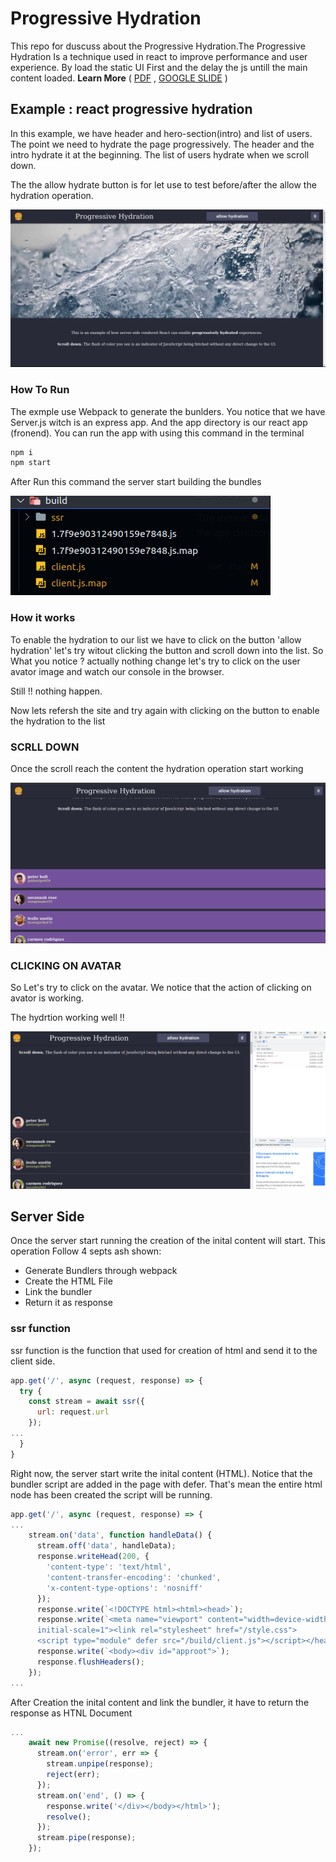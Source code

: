 # Progressive Hydration
This repo for duscuss about the Progressive Hydration.The Progressive Hydration Is a technique used in react to improve performance and user experience. By load the static UI First and the delay the js untill the main content loaded. **Learn More**  ( [PDF](https://github.com/AhmadEleiwa/ProgressiveHydration/blob/main/Progressive%20Hydration.pdf) , [GOOGLE SLIDE](https://docs.google.com/presentation/d/1FOeAmbPSOx_Jf8_dQxY4c3dWZ_C6eP-A_3g0t-mzSrw/edit#slide=id.gd1bf8d60a4_0_0) )



## Example : react progressive hydration 
In this example, we have header and hero-section(intro) and list of users. The point we need to 
hydrate the page progressively. The header and the intro hydrate it at the beginning. 
The list of users hydrate when we scroll down.

The the allow hydrate button is for let use to test before/after the allow the hydration operation.

<img src='assets/HomePage.png' alt='Home page screen shot'>

### How To Run
The exmple use Webpack to generate the bunlders. You notice that we have Server.js witch is an express 
app. And the app directory is our react app (fronend). You can run the app with using this command in the terminal 
```bash
npm i 
npm start 
```
<p>
After Run this command the server start building the bundles
</p>



<img src='assets/building.png'>

### How it works
To enable the hydration to our list we have to click on the button 'allow hydration'
let's try witout clicking the button and scroll down into the list. So What you notice ? actually nothing change let's try to click on the user avator image and watch our console in the browser.

Still !! nothing happen.

Now lets refersh the site and try again with clicking on the button to enable the hydration to the list

### SCRLL DOWN
Once the scroll reach the content the hydration operation start working

<img src='assets/hydratiolist.png'>

### CLICKING ON AVATAR
So Let's try to click on the avatar. We notice that the action of clicking on avator is working.

The hydrtion working well !!

<img src='assets/clickingonhydrat.png'>

## Server Side
Once the server start running the creation of the inital content will start. This operation Follow 4 septs ash shown:
* Generate Bundlers through webpack 
* Create the HTML File
* Link the bundler
* Return it as response

### ssr function
ssr function is the function that used for creation of html and send it to the client side.

```js
app.get('/', async (request, response) => {
  try {
    const stream = await ssr({
      url: request.url
    });
...
  }
}
```
Right now, the server start write the inital content (HTML). Notice that the bundler script are added in the page with defer. That's mean the entire html node has been created the script will be running.
```js
app.get('/', async (request, response) => {
...
    stream.on('data', function handleData() {
      stream.off('data', handleData);
      response.writeHead(200, {
        'content-type': 'text/html',
        'content-transfer-encoding': 'chunked',
        'x-content-type-options': 'nosniff'
      });
      response.write(`<!DOCTYPE html><html><head>`);
      response.write(`<meta name="viewport" content="width=device-width, 
      initial-scale=1"><link rel="stylesheet" href="/style.css">
      <script type="module" defer src="/build/client.js"></script></head>`);
      response.write(`<body><div id="approot">`);
      response.flushHeaders();
    });
...
```
After Creation the inital content and link the bundler, it have to return the response as HTNL Document
```js
...
    await new Promise((resolve, reject) => {
      stream.on('error', err => {
        stream.unpipe(response);
        reject(err);
      });
      stream.on('end', () => {
        response.write('</div></body></html>');
        resolve();
      });
      stream.pipe(response);
    });
```
